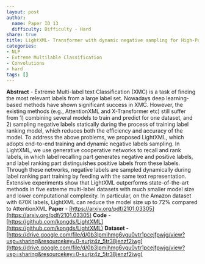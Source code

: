 ```yaml
---
layout: post
author:
  name: Paper ID 13
  difficulty: Difficulty - Hard
share: true
title: LightXML- Transformer with dynamic negative sampling for High-Performance Extreme Multi-label Text Classiﬁcation
categories:
- NLP
- Extreme Multilable Classification
- Convolutions
- hard
tags: []
---
```

**Abstract** - Extreme Multi-label text Classification (XMC) is a task of finding the most relevant labels from a large label set. Nowadays deep learning-based methods have shown significant success in XMC. However, the existing methods (e.g., AttentionXML and X-Transformer etc) still suffer from 1) combining several models to train and predict for one dataset, and 2) sampling negative labels statically during the process of training label ranking model, which reduces both the efficiency and accuracy of the model. To address the above problems, we proposed LightXML, which adopts end-to-end training and dynamic negative labels sampling. In LightXML, we use generative cooperative networks to recall and rank labels, in which label recalling part generates negative and positive labels, and label ranking part distinguishes positive labels from these labels. Through these networks, negative labels are sampled dynamically during label ranking part training by feeding with the same text representation. Extensive experiments show that LightXML outperforms state-of-the-art methods in five extreme multi-label datasets with much smaller model size and lower computational complexity. In particular, on the Amazon dataset with 670K labels, LightXML can reduce the model size up to 72% compared to AttentionXML
**Paper** - [https://arxiv.org/pdf/2101.03305](https://arxiv.org/pdf/2101.03305)
**Code** - [https://github.com/kongds/LightXML](https://github.com/kongds/LightXML)
**Dataset -** [https://drive.google.com/file/d/0b3lpmihmg6vgu0vtr1pcejfpwjg/view?usp=sharing&resourcekey=0-surjz4z_5tr38jenzf2iwg](https://drive.google.com/file/d/0b3lpmihmg6vgu0vtr1pcejfpwjg/view?usp=sharing&resourcekey=0-surjz4z_5tr38jenzf2iwg)
    